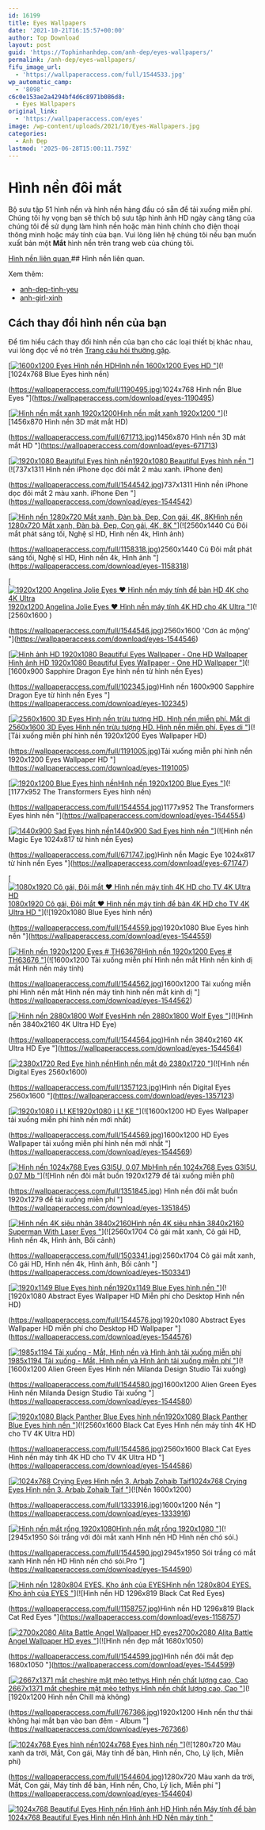 ```yaml
---
id: 16199
title: Eyes Wallpapers
date: '2021-10-21T16:15:57+00:00'
author: Top Download
layout: post
guid: 'https://Tophinhanhdep.com/anh-dep/eyes-wallpapers/'
permalink: /anh-dep/eyes-wallpapers/
fifu_image_url:
  - 'https://wallpaperaccess.com/full/1544533.jpg'
wp_automatic_camp:
  - '8098'
c6c0e153ae2a4294bf4d6c8971b086d8:
  - Eyes Wallpapers
original_link:
  - 'https://wallpaperaccess.com/eyes'
image: /wp-content/uploads/2021/10/Eyes-Wallpapers.jpg
categories:
  - Ảnh Đẹp
lastmod: '2025-06-28T15:00:11.759Z'
---
```

# Hình nền đôi mắt

Bộ sưu tập 51 hình nền và hình nền hàng đầu có sẵn để tải xuống miễn phí. Chúng tôi hy vọng bạn sẽ thích bộ sưu tập hình ảnh HD ngày càng tăng của chúng tôi để sử dụng làm hình nền hoặc màn hình chính cho điện thoại thông minh hoặc máy tính của bạn. Vui lòng liên hệ chúng tôi nếu bạn muốn xuất bản một **Mắt** hình nền trên trang web của chúng tôi.

[Hình nền liên quan ](#related) ## Hình nền liên quan.

   
 Xem thêm:

   
- [anh-dep-tinh-yeu](https://tophinhanhdep.com/anh-tinh-yeu/anh-dep-tinh-yeu/)
- [anh-girl-xinh](https://tophinhanhdep.com/gai-xinh/anh-girl-xinh/)

## Cách thay đổi hình nền của bạn

Để tìm hiểu cách thay đổi hình nền của bạn cho các loại thiết bị khác nhau, vui lòng đọc về nó trên [Trang câu hỏi thường gặp](https://tophinhanhdep.com/faq/).

  
[[![1600x1200 Eyes Hình nền HD](https://wallpaperaccess.com/full/1544533.jpg)Hình nền 1600x1200 Eyes HD "](https://wallpaperaccess.com/download/eyes-1544533)](![1024x768 Blue Eyes hình nền)

(https://wallpaperaccess.com/full/1190495.jpg)1024x768 Hình nền Blue Eyes "](https://wallpaperaccess.com/download/eyes-1190495)

[[![Hình nền mắt xanh 1920x1200](https://wallpaperaccess.com/full/1544535.jpg)Hình nền mắt xanh 1920x1200 "](https://wallpaperaccess.com/download/eyes-1544535)](![1456x870 Hình nền 3D mát mắt HD)

(https://wallpaperaccess.com/full/671713.jpg)1456x870 Hình nền 3D mát mắt HD "](https://wallpaperaccess.com/download/eyes-671713)

[[![1920x1080 Beautiful Eyes hình nền](https://wallpaperaccess.com/full/1544538.jpg)1920x1080 Beautiful Eyes hình nền "](https://wallpaperaccess.com/download/eyes-1544538)](![737x1311 Hình nền iPhone dọc đôi mắt 2 màu xanh.  iPhone đen)

(https://wallpaperaccess.com/full/1544542.jpg)737x1311 Hình nền iPhone dọc đôi mắt 2 màu xanh. iPhone Đen "](https://wallpaperaccess.com/download/eyes-1544542)

[[![Hình nền 1280x720 Mắt xanh, Đàn bà, Đẹp, Con gái, 4K, 8K](https://wallpaperaccess.com/full/1333915.jpg)Hình nền 1280x720 Mắt xanh, Đàn bà, Đẹp, Con gái, 4K, 8K "](https://wallpaperaccess.com/download/eyes-1333915)](![2560x1440 Cú Đôi mắt phát sáng tối, Nghệ sĩ HD, Hình nền 4k, Hình ảnh)

(https://wallpaperaccess.com/full/1158318.jpg)2560x1440 Cú Đôi mắt phát sáng tối, Nghệ sĩ HD, Hình nền 4k, Hình ảnh "](https://wallpaperaccess.com/download/eyes-1158318)

[[![1920x1200 Angelina Jolie Eyes ❤ Hình nền máy tính để bàn HD 4K cho 4K Ultra](https://wallpaperaccess.com/full/1190966.jpg)1920x1200 Angelina Jolie Eyes ❤ Hình nền máy tính 4K HD cho 4K Ultra "](https://wallpaperaccess.com/download/eyes-1190966)](![2560x1600 )

(https://wallpaperaccess.com/full/1544546.jpg)2560x1600 'Cơn ác mộng' "](https://wallpaperaccess.com/download/eyes-1544546)

[[![Hình ảnh HD 1920x1080 Beautiful Eyes Wallpaper - One HD Wallpaper](https://wallpaperaccess.com/full/1544549.jpg)Hình ảnh HD 1920x1080 Beautiful Eyes Wallpaper - One HD Wallpaper "](https://wallpaperaccess.com/download/eyes-1544549)](![1600x900 Sapphire Dragon Eye hình nền từ hình nền Eyes)

(https://wallpaperaccess.com/full/102345.jpg)Hình nền 1600x900 Sapphire Dragon Eye từ hình nền Eyes "](https://wallpaperaccess.com/download/eyes-102345)

[[![2560x1600 3D Eyes Hình nền trừu tượng HD.  Hình nền miễn phí.  Mắt di](https://wallpaperaccess.com/full/1190497.jpg)2560x1600 3D Eyes Hình nền trừu tượng HD. Hình nền miễn phí. Eyes di "](https://wallpaperaccess.com/download/eyes-1190497)](![Tải xuống miễn phí hình nền 1920x1200 Eyes Wallpaper HD)

(https://wallpaperaccess.com/full/1191005.jpg)Tải xuống miễn phí hình nền 1920x1200 Eyes Wallpaper HD "](https://wallpaperaccess.com/download/eyes-1191005)

[[![1920x1200 Blue Eyes hình nền](https://wallpaperaccess.com/full/1544552.jpg)Hình nền 1920x1200 Blue Eyes "](https://wallpaperaccess.com/download/eyes-1544552)](![1177x952 The Transformers Eyes hình nền)

(https://wallpaperaccess.com/full/1544554.jpg)1177x952 The Transformers Eyes hình nền "](https://wallpaperaccess.com/download/eyes-1544554)

[[![1440x900 Sad Eyes hình nền](https://wallpaperaccess.com/full/1544556.jpg)1440x900 Sad Eyes hình nền "](https://wallpaperaccess.com/download/eyes-1544556)](![Hình nền Magic Eye 1024x817 từ hình nền Eyes)

(https://wallpaperaccess.com/full/671747.jpg)Hình nền Magic Eye 1024x817 từ hình nền Eyes "](https://wallpaperaccess.com/download/eyes-671747)

[[![1080x1920 Cô gái, Đôi mắt ❤ Hình nền máy tính 4K HD cho TV 4K Ultra HD](https://wallpaperaccess.com/full/1544558.jpg) 1080x1920 Cô gái, Đôi mắt ❤ Hình nền máy tính để bàn 4K HD cho TV 4K Ultra HD "](https://wallpaperaccess.com/download/eyes-1544558)](![1920x1080 Blue Eyes hình nền)

(https://wallpaperaccess.com/full/1544559.jpg)1920x1080 Blue Eyes hình nền "](https://wallpaperaccess.com/download/eyes-1544559)

[[![Hình nền 1920x1200 Eyes # TH63676](https://wallpaperaccess.com/full/1544561.jpg)Hình nền 1920x1200 Eyes # TH63676 "](https://wallpaperaccess.com/download/eyes-1544561)](![1600x1200 Tải xuống miễn phí Hình nền mắt Hình nền kinh dị mắt Hình nền máy tính)

(https://wallpaperaccess.com/full/1544562.jpg)1600x1200 Tải xuống miễn phí Hình nền mắt Hình nền máy tính hình nền mắt kinh dị "](https://wallpaperaccess.com/download/eyes-1544562)

[[![Hình nền 2880x1800 Wolf Eyes](https://wallpaperaccess.com/full/1158306.jpg)Hình nền 2880x1800 Wolf Eyes "](https://wallpaperaccess.com/download/eyes-1158306)](![Hình nền 3840x2160 4K Ultra HD Eye)

(https://wallpaperaccess.com/full/1544564.jpg)Hình nền 3840x2160 4K Ultra HD Eye "](https://wallpaperaccess.com/download/eyes-1544564)

[[![2380x1720 Red Eye hình nền](https://wallpaperaccess.com/full/1544566.jpg)Hình nền mắt đỏ 2380x1720 "](https://wallpaperaccess.com/download/eyes-1544566)](![Hình nền Digital Eyes 2560x1600)

(https://wallpaperaccess.com/full/1357123.jpg)Hình nền Digital Eyes 2560x1600 "](https://wallpaperaccess.com/download/eyes-1357123)

[[![1920x1080 i L! KE](https://wallpaperaccess.com/full/940762.jpg)1920x1080 i L! KE "](https://wallpaperaccess.com/download/eyes-940762)](![1600x1200 HD Eyes Wallpaper tải xuống miễn phí hình nền mới nhất)

(https://wallpaperaccess.com/full/1544569.jpg)1600x1200 HD Eyes Wallpaper tải xuống miễn phí hình nền mới nhất "](https://wallpaperaccess.com/download/eyes-1544569)

[[![Hình nền 1024x768 Eyes G3I5U, 0,07 Mb](https://wallpaperaccess.com/full/1544571.jpg)Hình nền 1024x768 Eyes G3I5U, 0,07 Mb "](https://wallpaperaccess.com/download/eyes-1544571)](![Hình nền đôi mắt buồn 1920x1279 để tải xuống miễn phí)

(https://wallpaperaccess.com/full/1351845.jpg) Hình nền đôi mắt buồn 1920x1279 để tải xuống miễn phí "](https://wallpaperaccess.com/download/eyes-1351845)

[[![Hình nền 4K siêu nhân 3840x2160](https://wallpaperaccess.com/full/974430.jpg)Hình nền 4K siêu nhân 3840x2160 Superman With Laser Eyes "](https://wallpaperaccess.com/download/eyes-974430)](![2560x1704 Cô gái mắt xanh, Cô gái HD, Hình nền 4k, Hình ảnh, Bối cảnh)

(https://wallpaperaccess.com/full/1503341.jpg)2560x1704 Cô gái mắt xanh, Cô gái HD, Hình nền 4k, Hình ảnh, Bối cảnh "](https://wallpaperaccess.com/download/eyes-1503341)

[[![1920x1149 Blue Eyes hình nền](https://wallpaperaccess.com/full/1190928.jpg)1920x1149 Blue Eyes hình nền "](https://wallpaperaccess.com/download/eyes-1190928)](![1920x1080 Abstract Eyes Wallpaper HD Miễn phí cho Desktop Hình nền HD)

(https://wallpaperaccess.com/full/1544576.jpg)1920x1080 Abstract Eyes Wallpaper HD miễn phí cho Desktop HD Wallpaper "](https://wallpaperaccess.com/download/eyes-1544576)

[[![1985x1194 Tải xuống - Mắt, Hình nền và Hình ảnh tải xuống miễn phí](https://wallpaperaccess.com/full/1544578.jpg)1985x1194 Tải xuống - Mắt, Hình nền và Hình ảnh tải xuống miễn phí "](https://wallpaperaccess.com/download/eyes-1544578)](![1600x1200 Alien Green Eyes Hình nền Milanda Design Studio Tải xuống)

(https://wallpaperaccess.com/full/1544580.jpg)1600x1200 Alien Green Eyes Hình nền Milanda Design Studio Tải xuống "](https://wallpaperaccess.com/download/eyes-1544580)

[[![1920x1080 Black Panther Blue Eyes hình nền](https://wallpaperaccess.com/full/1239259.jpg)1920x1080 Black Panther Blue Eyes hình nền "](https://wallpaperaccess.com/download/eyes-1239259)](![2560x1600 Black Cat Eyes Hình nền máy tính 4K HD cho TV 4K Ultra HD)

(https://wallpaperaccess.com/full/1544586.jpg)2560x1600 Black Cat Eyes Hình nền máy tính 4K HD cho TV 4K Ultra HD "](https://wallpaperaccess.com/download/eyes-1544586)

[[![1024x768 Crying Eyes Hình nền 3. Arbab Zohaib Taif](https://wallpaperaccess.com/full/1544588.jpg)1024x768 Crying Eyes Hình nền 3. Arbab Zohaib Taif "](https://wallpaperaccess.com/download/eyes-1544588)](![Nền 1600x1200)

(https://wallpaperaccess.com/full/1333916.jpg)1600x1200 Nền "](https://wallpaperaccess.com/download/eyes-1333916)

[[![Hình nền mắt rồng 1920x1080](https://wallpaperaccess.com/full/102341.jpg)Hình nền mắt rồng 1920x1080 "](https://wallpaperaccess.com/download/eyes-102341)](![2945x1950 Sói trắng với đôi mắt xanh Hình nền HD Hình nền chó sói.)

(https://wallpaperaccess.com/full/1544590.jpg)2945x1950 Sói trắng có mắt xanh Hình nền HD Hình nền chó sói.Pro "](https://wallpaperaccess.com/download/eyes-1544590)

[[![Hình nền 1280x804 EYES.  Kho ảnh của EYES](https://wallpaperaccess.com/full/1544595.jpg)Hình nền 1280x804 EYES. Kho ảnh của EYES "](https://wallpaperaccess.com/download/eyes-1544595)](![Hình nền HD 1296x819 Black Cat Red Eyes)

(https://wallpaperaccess.com/full/1158757.jpg)Hình nền HD 1296x819 Black Cat Red Eyes "](https://wallpaperaccess.com/download/eyes-1158757)

[[![2700x2080 Alita Battle Angel Wallpaper HD eyes](https://wallpaperaccess.com/full/1544598.jpg)2700x2080 Alita Battle Angel Wallpaper HD eyes "](https://wallpaperaccess.com/download/eyes-1544598)](![Hình nền đẹp mắt 1680x1050)

(https://wallpaperaccess.com/full/1544599.jpg)Hình nền đôi mắt đẹp 1680x1050 "](https://wallpaperaccess.com/download/eyes-1544599)

[[![2667x1371 mắt cheshire mặt mèo tethys Hình nền chất lượng cao, Cao](https://wallpaperaccess.com/full/1158342.jpg)2667x1371 mắt cheshire mặt mèo tethys Hình nền chất lượng cao, Cao "](https://wallpaperaccess.com/download/eyes-1158342)](![1920x1200 Hình nền Chill mà không)

(https://wallpaperaccess.com/full/767366.jpg)1920x1200 Hình nền thư thái không hại mắt bạn vào ban đêm - Album "](https://wallpaperaccess.com/download/eyes-767366)

[[![1024x768 Eyes hình nền](https://wallpaperaccess.com/full/1544602.jpg)1024x768 Eyes hình nền "](https://wallpaperaccess.com/download/eyes-1544602)](![1280x720 Màu xanh da trời, Mắt, Con gái, Máy tính để bàn, Hình nền, Cho, Lý lịch, Miễn phí)

(https://wallpaperaccess.com/full/1544604.jpg)1280x720 Màu xanh da trời, Mắt, Con gái, Máy tính để bàn, Hình nền, Cho, Lý lịch, Miễn phí "](https://wallpaperaccess.com/download/eyes-1544604)

[![1024x768 Beautiful Eyes Hình nền Hình ảnh HD Hình nền Máy tính để bàn](https://wallpaperaccess.com/full/1544606.jpg)1024x768 Beautiful Eyes Hình nền Hình ảnh HD Nền máy tính "](https://wallpaperaccess.com/download/eyes-1544606)
